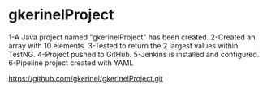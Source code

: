# gkerinelProject
 
 1-A Java project named "gkerinelProject" has been created.
 2-Created an array with 10 elements.
 3-Tested to return the 2 largest values within TestNG.
 4-Project pushed to GitHub.
 5-Jenkins is installed and configured.
 6-Pipeline project created with YAML

https://github.com/gkerinel/gkerinelProject.git
